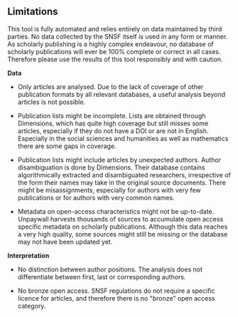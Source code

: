 ## Limitations

This tool is fully automated and relies entirely on data maintained by third parties. No data collected by the SNSF itself is used in any form or manner. As scholarly publishing is a highly complex endeavour, no database of scholarly publications will ever be 100% complete or correct in all cases. Therefore please use the results of this tool responsibly and with caution.

__Data__

* Only articles are analysed. Due to the lack of coverage of other publication formats by all relevant databases, a useful analysis beyond articles is not possible.

* Publication lists might be incomplete. Lists are obtained through Dimensions, which has quite high coverage but still misses some articles, especially if they do not have a DOI or are not in English. Especially in the social sciences and humanities as well as mathematics there are some gaps in coverage.

* Publication lists might include articles by unexpected authors. Author disambiguation is done by Dimensions. Their database contains algorithmically extracted and disambiguated researchers, irrespective of the form their names may take in the original source documents. There might be misassignments, especially for authors with very few publications or for authors with very common names.

* Metadata on open-access characteristics might not be up-to-date. Unpaywall harvests thousands of sources to accumulate open access specific metadata on scholarly publications. Although this data reaches a very high quality, some sources might still be missing or the database may not have been updated yet.


__Interpretation__

* No distinction between author positions. The analysis does not differentiate between first, last or corresponding authors.

*	No bronze open access. SNSF regulations do not require a specific licence for articles, and therefore there is no "bronze" open access category.
